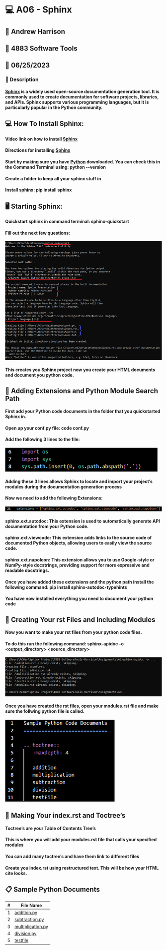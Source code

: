 # :computer: A06 - Sphinx
## :name_badge: Andrew Harrison
## :school: 4883 Software Tools
## :date: 06/25/2023

### :memo: Description
#### [Sphinx](https://www.sphinx-doc.org/en/master/) is a widely used open-source documentation generation tool. It is commonly used to create documentation for software projects, libraries, and APIs. Sphinx supports various programming languages, but it is particularly popular in the Python community.


## :computer: How To Install Sphinx:
#### Video link on how to install [Sphinx](https://www.youtube.com/watch?v=WcUhGT4rs5o)
#### Directions for installing [Sphinx](https://www.sphinx-doc.org/en/master/usage/installation.html)
#### Start by making sure you have [Python](https://www.python.org/downloads/release/python-3114/) downloaded. You can check this in the Command Terminal using: python --version
#### Create a folder to keep all your sphinx stuff in
#### Install sphinx: pip install sphinx

## :desktop_computer: Starting Sphinx:
#### Quickstart sphinx in command terminal: sphinx-quickstart
#### Fill out the next few questions:
<img src = "https://github.com/ACHarrison32/4883-SoftwareTools-Harrison/blob/main/Assignments/A06/images/Sphinx_Quickstart.PNG" >

#### This creates you Sphinx project now you create your HTML documents and document you python code.

## :electric_plug: Adding Extensions and Python Module Search Path
#### First add your Python code documents in the folder that you quickstarted Sphinx in.
#### Open up your conf.py file: code conf.py
#### Add the following 3 lines to the file:
<img src = "https://github.com/ACHarrison32/4883-SoftwareTools-Harrison/blob/main/Assignments/A06/images/Sphinx_Python_Path.PNG">

#### Adding these 3 lines allows Sphinx to locate and import your project’s modules during the documentation generation process
#### Now we need to add the following Extensions:
<img src = "https://github.com/ACHarrison32/4883-SoftwareTools-Harrison/blob/main/Assignments/A06/images/Sphinx_Extensions.PNG" >

#### sphinx.ext.autodoc: This extension is used to automatically generate API documentation from your Python code.
#### sphinx.ext.viewcode: This extension adds links to the source code of documented Python objects, allowing users to easily view the source code.
#### sphinx.ext.napoleon: This extension allows you to use Google-style or NumPy-style docstrings, providing support for more expressive and readable docstrings.
#### Once you have added these extensions and the python path install the following command: pip install sphinx-autodoc-typehints
#### You have now installed everything you need to document your python code

## :file_folder: Creating Your rst Files and Including Modules
#### Now you want to make your rst files from your python code files.
#### To do this run the following command: sphinx-apidoc -o <output_directory> <source_directory>
<img src = "https://github.com/ACHarrison32/4883-SoftwareTools-Harrison/blob/main/Assignments/A06/images/Sphinx_apidoc.PNG" >

#### Once you have created the rst files, open your modules.rst file and make sure the follwing python file is called.
<img src = "https://github.com/ACHarrison32/4883-SoftwareTools-Harrison/blob/main/Assignments/A06/images/Sphinx_Modules.PNG" >

## :bookmark_tabs: Making Your index.rst and Toctree’s
#### Toctree’s are your Table of Contents Tree’s
#### This is where you will add your modules.rst file that calls your specified modules
#### You can add many toctree’s and have them link to different files
#### Create you index.rst using restructured text. This will be how your HTML cite looks.

## :clipboard: Sample Python Documents
| # | File Name |
| - | --------- |
| 1 |[addition.py](https://github.com/ACHarrison32/4883-SoftwareTools-Harrison/blob/main/Assignments/A06/addition.py)|
| 2 |[subtraction.py](https://github.com/ACHarrison32/4883-SoftwareTools-Harrison/blob/main/Assignments/A06/subtraction.py)|
| 3 |[multiplication.py](https://github.com/ACHarrison32/4883-SoftwareTools-Harrison/blob/main/Assignments/A06/multiplication.py)|
| 4 |[division.py](https://github.com/ACHarrison32/4883-SoftwareTools-Harrison/blob/main/Assignments/A06/division.py)|
| 5 |[testfile](https://github.com/ACHarrison32/4883-SoftwareTools-Harrison/blob/main/Assignments/A06/testFile.py)|
